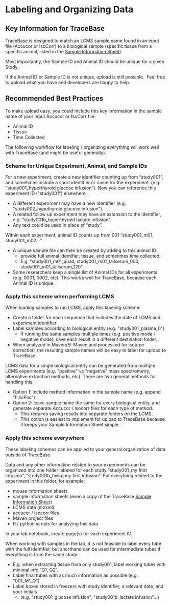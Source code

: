 # Labeling and Organizing Data

## Key Information for TraceBase
TraceBase is designed to match an LCMS sample name found in an input file (Accucor or IsoCorr) to a biological sample (specific tissue from a specific animal, listed in the [Sample Information Sheet](Sample%20Information%20Sheet.md)).

Most importantly, the Sample ID and Animal ID should be unique for a given Study.

If the Animal ID or Sample ID is not unique, upload is still possible.  Feel free to upload what you have and developers are happy to help.

## Recommended Best Practices

To make upload easy, you could include this key information in the sample name of your input Accucor or IsoCorr file:

 - Animal ID
 - Tissue
 - Time Collected

The following workflow for labeling / organizing everything will work well with TraceBase (and might be useful generally).

### Scheme for Unique Experiment, Animal, and Sample IDs

For a new experiment, create a new identifier counting up from “study001”, and sometimes include a short identifier or name for the experiment. (e.g. "study001_hyperthyroid glucose infusion").  Now you can reference this experiment ID ("study001") elsewhere.

- A different experiment may have a new identifier (e.g. "study002_hypothyroid glucose infusion").
- A related follow up experiment may have an extension to the identifier, e.g. “study001b_hyperthyroid lactate infusion”.
- Any text could be used in place of “study”.

Within each experiment, animal ID counts up from 001 “study001_m01, study001_m02…”.

-   A unique sample file can then be created by adding to this animal ID:
	- provide full animal identifier, tissue, and sometimes time collected:
	- E.g. “study001_m01_quad, study001_m01_tailserum_000, study001_m01_tailserum_120”
- Some researchers keep a single list of Animal IDs for all experiments (e.g. 0001, 0002, etc)  This works well for TraceBase, because each Animal ID is unique.


### Apply this scheme when performing LCMS

When loading samples to run LCMS, apply this labeling scheme:

 - Create a folder for each sequence that includes the date of LCMS and experiment identifier.
 - Label samples according to biological entity (e.g. "study001_plasma_0")
	 - If running the same samples multiple times (e.g. positive mode / negative mode), save each result in a different destination folder.
 - When analyzed in Maven/El-Maven and processed for isotope correction, the resulting sample names will be easy to label for upload to TraceBase.

LCMS data for a single biological entity can be generated from multiple LCMS experiments (e.g. "positive" vs "negative" mass spectrometry, alternative extraction methods, etc). There are two general methods for handling this:

 - Option 1:  include method information in the sample name (e.g. append "hilicPos")
 - Option 2: leave sample name the same for every biological entity, and generate separate Accucor / Isocorr files for each type of method.
	- This requires saving results into separate folders on the LCMS.
	- This option is easiest to implement for upload to TraceBase because it keeps your Sample Information Sheet simple.


### Apply this scheme everywhere

These labeling schemes can be applied to your general organization of data outside of TraceBase.

Data and any other information related to your experiments can be organized into one folder labeled for each study “study001_my first infusion”, “study001b_fixing my first infusion”.  Put everything related to the experiment in this folder, for example:

 - mouse information sheets
 - sample information sheets (even a copy of the TraceBase [Sample Information Sheet](Sample%20Information%20Sheet.md))
 - LCMS data (mzxml)
 - accucor / isocorr files
 - Maven project files
 - R / python scripts for analyzing this data

In your lab notebook, create page(s) for each experiment ID.

When working with samples in the lab, it is not feasible to label every tube with the full identifier, but shorthand can be used for intermediate tubes if everything is from the same study:

 - E.g. when extracting tissue from only study001, label working tubes with minimal info “Q1, Q2”.
 - Label final tubes with as much information as possible (e.g. "001_M1_Q").
 - Label boxes stored in freezers with study identifier, a relevant date, and your initials
	 - (e.g. "study001_glucose infusion", "study001b_lactate infusion"...)


